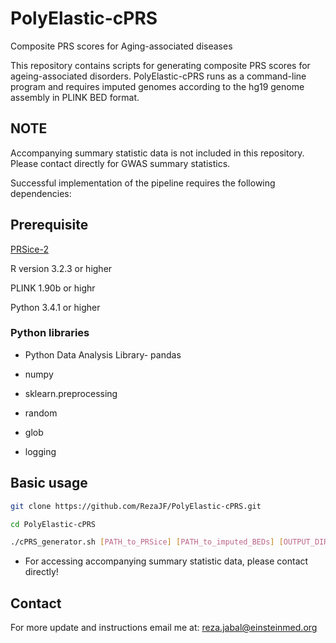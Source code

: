 # PolyElastic-cPRS
Composite PRS scores for Aging-associated diseases

This repository contains scripts for generating composite PRS scores for ageing-associated disorders. PolyElastic-cPRS runs as a command-line program and requires imputed genomes according to the hg19 genome assembly in PLINK BED format.

## NOTE

Accompanying summary statistic data is not included in this repository. Please contact directly for GWAS summary statistics.

Successful implementation of the pipeline requires the following dependencies:

## Prerequisite
[PRSice-2](https://www.prsice.info/)

R version 3.2.3 or higher

PLINK 1.90b or highr

Python 3.4.1 or higher

### Python libraries

- Python Data Analysis Library- pandas

- numpy

- sklearn.preprocessing

- random

- glob

- logging

## Basic usage

```bash
git clone https://github.com/RezaJF/PolyElastic-cPRS.git

cd PolyElastic-cPRS

./cPRS_generator.sh [PATH_to_PRSice] [PATH_to_imputed_BEDs] [OUTPUT_DIRECTORY]
```
- For accessing accompanying summary statistic data, please contact directly!

## Contact
For more update and instructions email me at: reza.jabal@einsteinmed.org


